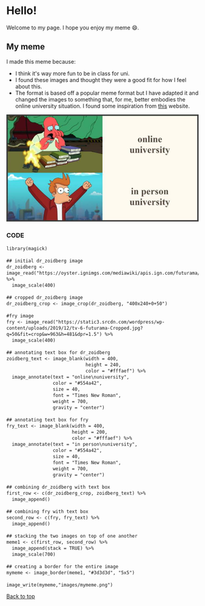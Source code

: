 # Hello!
Welcome to my page. I hope you enjoy my meme :smile:.

## My meme
I made this meme because:
* I think it's way more fun to be in class for uni.
* I found these images and thought they were a good fit for how I feel about this.
* The format is based off a popular meme format but I have adapted it and changed the images to something that, for me, better embodies the online university situation. I found some inspiration from [this](https://memes.com/) website.

![](mymeme.png)

### CODE
```
library(magick)

## initial dr_zoidberg image
dr_zoidberg <- image_read("https://oyster.ignimgs.com/mediawiki/apis.ign.com/futurama/4/4b/Slinky.jpg") %>%
  image_scale(400)

## cropped dr_zoidberg image
dr_zoidberg_crop <- image_crop(dr_zoidberg, "400x240+0+50")

#fry image
fry <- image_read("https://static3.srcdn.com/wordpress/wp-content/uploads/2019/12/tv-6-futurama-Cropped.jpg?q=50&fit=crop&w=963&h=481&dpr=1.5") %>%
  image_scale(400)

## annotating text box for dr_zoidberg
zoidberg_text <- image_blank(width = 400,
                             height = 240,
                             color = "#fffaef") %>%
  image_annotate(text = "online\nuniversity",
                 color = "#554a42",
                 size = 40,
                 font = "Times New Roman",
                 weight = 700,
                 gravity = "center")

## annotating text box for fry
fry_text <- image_blank(width = 400,
                        height = 200,
                        color = "#fffaef") %>%
  image_annotate(text = "in person\nuniversity",
                 color = "#554a42",
                 size = 40,
                 font = "Times New Roman",
                 weight = 700,
                 gravity = "center")

## combining dr_zoidberg with text box
first_row <- c(dr_zoidberg_crop, zoidberg_text) %>%
  image_append()

## combining fry with text box
second_row <- c(fry, fry_text) %>%
  image_append()

## stacking the two images on top of one another
meme1 <- c(first_row, second_row) %>%
  image_append(stack = TRUE) %>%
  image_scale(700)
  
## creating a border for the entire image
mymeme <- image_border(meme1, "#3d3d3d", "5x5")

image_write(mymeme,"images/mymeme.png")
```

[Back to top](#)
